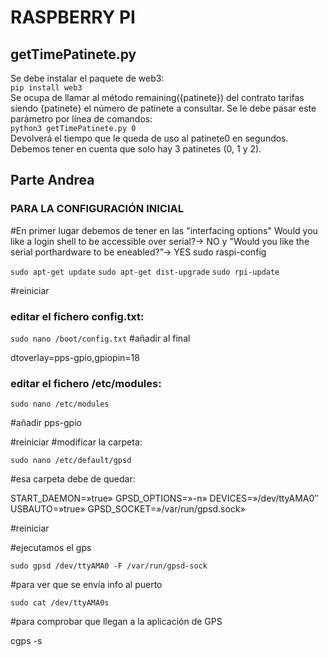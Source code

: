 # RASPBERRY PI

## getTimePatinete.py

Se debe instalar el paquete de web3:  
`pip install web3`  
Se ocupa de llamar al método remaining({patinete}) del contrato tarifas siendo {patinete} el número de patinete a consultar. Se le debe pasar este parámetro por línea de comandos:  
`python3 getTimePatinete.py 0`  
Devolverá el tiempo que le queda de uso al patinete0 en segundos.  
Debemos tener en cuenta que solo hay 3 patinetes (0, 1 y 2).

## Parte Andrea

### PARA LA CONFIGURACIÓN INICIAL

#En primer lugar debemos de tener en las "interfacing options" Would you like a login shell to be accessible over serial?-> NO y "Would you like the serial porthardware to be eneabled?”-> YES
sudo raspi-config

`sudo apt-get update`
`sudo apt-get dist-upgrade`
`sudo rpi-update`

#reiniciar


### editar el fichero config.txt:

`sudo nano /boot/config.txt`
#añadir al final 

dtoverlay=pps-gpio,gpiopin=18

### editar el fichero /etc/modules:

`sudo nano /etc/modules`

#añadir 
pps-gpio

#reiniciar
#modificar la carpeta:

`sudo nano /etc/default/gpsd`

#esa carpeta debe de quedar:

START_DAEMON=»true»
GPSD_OPTIONS=»-n»
DEVICES=»/dev/ttyAMA0″
USBAUTO=»true»
GPSD_SOCKET=»/var/run/gpsd.sock»


#reiniciar

#ejecutamos el gps

`sudo gpsd /dev/ttyAMA0 -F /var/run/gpsd-sock`

#para ver que se envía info al puerto

`sudo cat /dev/ttyAMA0s`

#para comprobar que llegan a la aplicación de GPS

cgps -s

